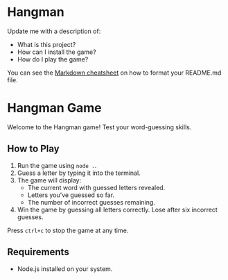 # Hangman

Update me with a description of:

- What is this project?
- How can I install the game?
- How do I play the game?

You can see the [Markdown cheatsheet](https://github.com/adam-p/markdown-here/wiki/Markdown-Cheatsheet) on how to format your README.md file.


# Hangman Game

Welcome to the Hangman game! Test your word-guessing skills.

## How to Play

1. Run the game using `node .`.
2. Guess a letter by typing it into the terminal.
3. The game will display:
   - The current word with guessed letters revealed.
   - Letters you've guessed so far.
   - The number of incorrect guesses remaining.
4. Win the game by guessing all letters correctly. Lose after six incorrect guesses.

Press `ctrl+c` to stop the game at any time.

## Requirements

- Node.js installed on your system.
